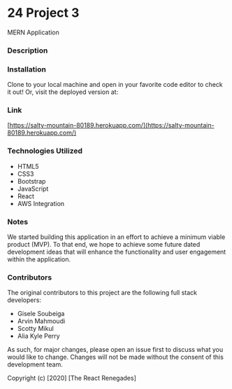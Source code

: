 # 24 Project 3

MERN Application

### Description

### Installation
Clone to your local machine and open in your favorite code editor to check it out! Or, visit the deployed version at:

### Link

[https://salty-mountain-80189.herokuapp.com/](https://salty-mountain-80189.herokuapp.com/)

### Technologies Utilized
* HTML5
* CSS3
* Bootstrap
* JavaScript
* React
* AWS Integration

### Notes
We started building this application in an effort to achieve a minimum viable product (MVP). To that end, we hope to achieve some future dated development ideas that will enhance the functionality and user engagement within the application.

### Contributors

The original contributors to this project are the following full stack developers:

- Gisele Soubeiga
- Arvin Mahmoudi
- Scotty Mikul
- Alia Kyle Perry

As such, for major changes, please open an issue first to discuss what you would like to change. Changes will not be made without the consent of this development team.

Copyright (c) [2020] [The React Renegades]